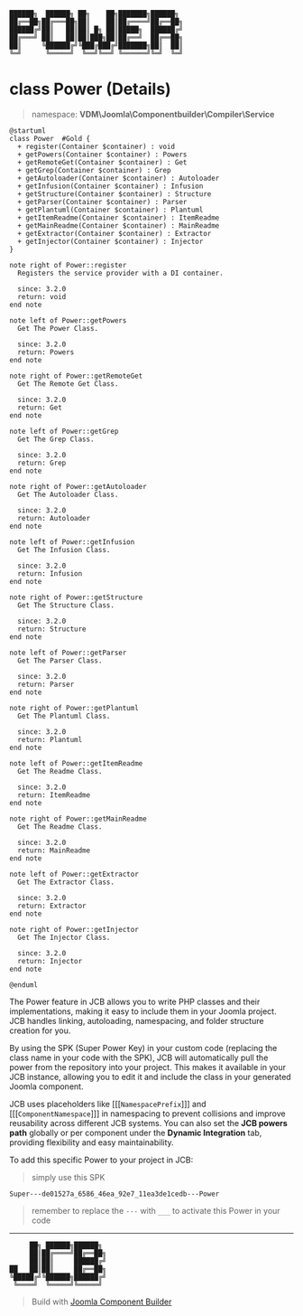 ```
██████╗  ██████╗ ██╗    ██╗███████╗██████╗
██╔══██╗██╔═══██╗██║    ██║██╔════╝██╔══██╗
██████╔╝██║   ██║██║ █╗ ██║█████╗  ██████╔╝
██╔═══╝ ██║   ██║██║███╗██║██╔══╝  ██╔══██╗
██║     ╚██████╔╝╚███╔███╔╝███████╗██║  ██║
╚═╝      ╚═════╝  ╚══╝╚══╝ ╚══════╝╚═╝  ╚═╝
```
# class Power (Details)
> namespace: **VDM\Joomla\Componentbuilder\Compiler\Service**

```uml
@startuml
class Power  #Gold {
  + register(Container $container) : void
  + getPowers(Container $container) : Powers
  + getRemoteGet(Container $container) : Get
  + getGrep(Container $container) : Grep
  + getAutoloader(Container $container) : Autoloader
  + getInfusion(Container $container) : Infusion
  + getStructure(Container $container) : Structure
  + getParser(Container $container) : Parser
  + getPlantuml(Container $container) : Plantuml
  + getItemReadme(Container $container) : ItemReadme
  + getMainReadme(Container $container) : MainReadme
  + getExtractor(Container $container) : Extractor
  + getInjector(Container $container) : Injector
}

note right of Power::register
  Registers the service provider with a DI container.

  since: 3.2.0
  return: void
end note

note left of Power::getPowers
  Get The Power Class.

  since: 3.2.0
  return: Powers
end note

note right of Power::getRemoteGet
  Get The Remote Get Class.

  since: 3.2.0
  return: Get
end note

note left of Power::getGrep
  Get The Grep Class.

  since: 3.2.0
  return: Grep
end note

note right of Power::getAutoloader
  Get The Autoloader Class.

  since: 3.2.0
  return: Autoloader
end note

note left of Power::getInfusion
  Get The Infusion Class.

  since: 3.2.0
  return: Infusion
end note

note right of Power::getStructure
  Get The Structure Class.

  since: 3.2.0
  return: Structure
end note

note left of Power::getParser
  Get The Parser Class.

  since: 3.2.0
  return: Parser
end note

note right of Power::getPlantuml
  Get The Plantuml Class.

  since: 3.2.0
  return: Plantuml
end note

note left of Power::getItemReadme
  Get The Readme Class.

  since: 3.2.0
  return: ItemReadme
end note

note right of Power::getMainReadme
  Get The Readme Class.

  since: 3.2.0
  return: MainReadme
end note

note left of Power::getExtractor
  Get The Extractor Class.

  since: 3.2.0
  return: Extractor
end note

note right of Power::getInjector
  Get The Injector Class.

  since: 3.2.0
  return: Injector
end note
 
@enduml
```

The Power feature in JCB allows you to write PHP classes and their implementations, making it easy to include them in your Joomla project. JCB handles linking, autoloading, namespacing, and folder structure creation for you.

By using the SPK (Super Power Key) in your custom code (replacing the class name in your code with the SPK), JCB will automatically pull the power from the repository into your project. This makes it available in your JCB instance, allowing you to edit it and include the class in your generated Joomla component.

JCB uses placeholders like [[[`NamespacePrefix`]]] and [[[`ComponentNamespace`]]] in namespacing to prevent collisions and improve reusability across different JCB systems. You can also set the **JCB powers path** globally or per component under the **Dynamic Integration** tab, providing flexibility and easy maintainability.

To add this specific Power to your project in JCB:

> simply use this SPK
```
Super---de01527a_6586_46ea_92e7_11ea3de1cedb---Power
```
> remember to replace the `---` with `___` to activate this Power in your code

---
```
     ██╗ ██████╗██████╗
     ██║██╔════╝██╔══██╗
     ██║██║     ██████╔╝
██   ██║██║     ██╔══██╗
╚█████╔╝╚██████╗██████╔╝
 ╚════╝  ╚═════╝╚═════╝
```
> Build with [Joomla Component Builder](https://git.vdm.dev/joomla/Component-Builder)

